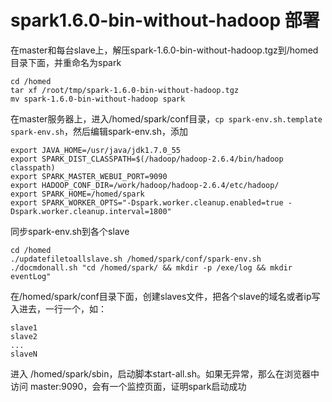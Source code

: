 # spark1.6.0-bin-without-hadoop 部署
在master和每台slave上，解压spark-1.6.0-bin-without-hadoop.tgz到/homed目录下面，并重命名为spark
```shell
cd /homed
tar xf /root/tmp/spark-1.6.0-bin-without-hadoop.tgz
mv spark-1.6.0-bin-without-hadoop spark
```
在master服务器上，进入/homed/spark/conf目录，`cp spark-env.sh.template spark-env.sh`，然后编辑spark-env.sh，添加
```shell
export JAVA_HOME=/usr/java/jdk1.7.0_55
export SPARK_DIST_CLASSPATH=$(/hadoop/hadoop-2.6.4/bin/hadoop classpath)
export SPARK_MASTER_WEBUI_PORT=9090
export HADOOP_CONF_DIR=/work/hadoop/hadoop-2.6.4/etc/hadoop/
export SPARK_HOME=/homed/spark
export SPARK_WORKER_OPTS="-Dspark.worker.cleanup.enabled=true -Dspark.worker.cleanup.interval=1800"
```
同步spark-env.sh到各个slave
```shell
cd /homed
./updatefiletoallslave.sh /homed/spark/conf/spark-env.sh
./docmdonall.sh "cd /homed/spark/ && mkdir -p /exe/log && mkdir eventLog"
```
在/homed/spark/conf目录下面，创建slaves文件，把各个slave的域名或者ip写入进去，一行一个，如：
```shell
slave1
slave2
...
slaveN
```
进入 /homed/spark/sbin，启动脚本start-all.sh。如果无异常，那么在浏览器中访问 master:9090，会有一个监控页面，证明spark启动成功



